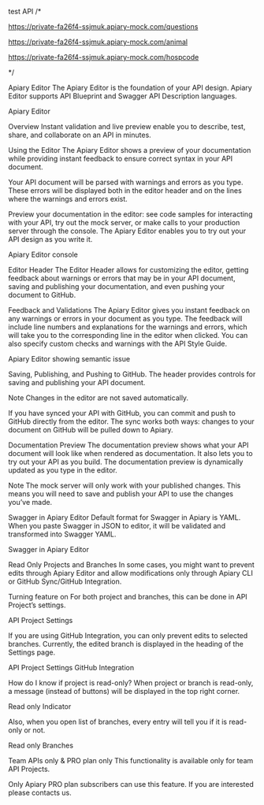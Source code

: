 test API
/*

https://private-fa26f4-ssjmuk.apiary-mock.com/questions

https://private-fa26f4-ssjmuk.apiary-mock.com/animal

https://private-fa26f4-ssjmuk.apiary-mock.com/hospcode

*/

Apiary Editor
The Apiary Editor is the foundation of your API design. Apiary Editor supports API Blueprint and Swagger API Description languages.

Apiary Editor

Overview
Instant validation and live preview enable you to describe, test, share, and collaborate on an API in minutes.

Using the Editor
The Apiary Editor shows a preview of your documentation while providing instant feedback to ensure correct syntax in your API document.

Your API document will be parsed with warnings and errors as you type. These errors will be displayed both in the editor header and on the lines where the warnings and errors exist.

Preview your documentation in the editor: see code samples for interacting with your API, try out the mock server, or make calls to your production server through the console. The Apiary Editor enables you to try out your API design as you write it.

Apiary Editor console

Editor Header
The Editor Header allows for customizing the editor, getting feedback about warnings or errors that may be in your API document, saving and publishing your documentation, and even pushing your document to GitHub.

Feedback and Validations
The Apiary Editor gives you instant feedback on any warnings or errors in your document as you type. The feedback will include line numbers and explanations for the warnings and errors, which will take you to the corresponding line in the editor when clicked. You can also specify custom checks and warnings with the API Style Guide.

Apiary Editor showing semantic issue

Saving, Publishing, and Pushing to GitHub.
The header provides controls for saving and publishing your API document.

Note
Changes in the editor are not saved automatically.

If you have synced your API with GitHub, you can commit and push to GitHub directly from the editor. The sync works both ways: changes to your document on GitHub will be pulled down to Apiary.

Documentation Preview
The documentation preview shows what your API document will look like when rendered as documentation. It also lets you to try out your API as you build. The documentation preview is dynamically updated as you type in the editor.

Note
The mock server will only work with your published changes. This means you will need to save and publish your API to use the changes you’ve made.

Swagger in Apiary Editor
Default format for Swagger in Apiary is YAML. When you paste Swagger in JSON to editor, it will be validated and transformed into Swagger YAML.

Swagger in Apiary Editor

Read Only Projects and Branches
In some cases, you might want to prevent edits through Apiary Editor and allow modifications only through Apiary CLI or GitHub Sync/GitHub Integration.

Turning feature on
For both project and branches, this can be done in API Project’s settings.

API Project Settings

If you are using GitHub Integration, you can only prevent edits to selected branches. Currently, the edited branch is displayed in the heading of the Settings page.

API Project Settings GitHub Integration

How do I know if project is read-only?
When project or branch is read-only, a message (instead of buttons) will be displayed in the top right corner.

Read only Indicator

Also, when you open list of branches, every entry will tell you if it is read-only or not.

Read only Branches

Team APIs only & PRO plan only
This functionality is available only for team API Projects.

Only Apiary PRO plan subscribers can use this feature. If you are interested please contacts us.
